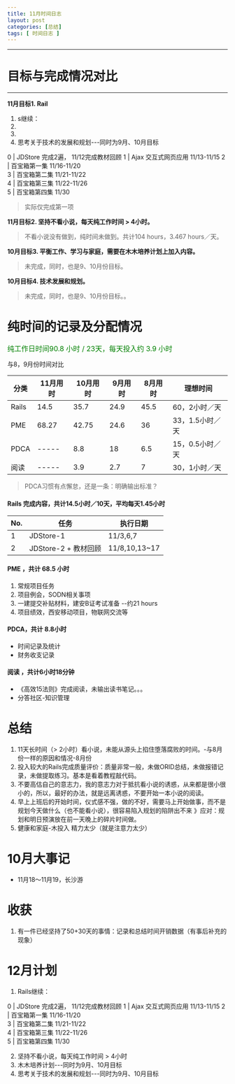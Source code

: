 ```yaml
---
title: 11月时间日志
layout: post
categories: [总结]
tags: [ 时间日志 ]
---
```


--------
# 目标与完成情况对比
--------
**11月目标1. Rail**
1. s继续：
2.
3.
4. 思考关于技术的发展和规划---同时为9月、10月目标

0 | JDStore 完成2遍， 11/12完成教材回顾
1 | Ajax 交互式网页应用 11/13-11/15
2 | 百宝箱第一集 11/16-11/20     
3 | 百宝箱第二集 11/21-11/22    
4 | 百宝箱第三集 11/22-11/26  
5 | 百宝箱第四集 11/30

> 实际仅完成第一项

**11月目标2. 坚持不看小说，每天纯工作时间 > 4小时。**
> 不看小说没有做到，纯时间未做到。共计104 hours，3.467 hours／天。

**10月目标3. 平衡工作、学习与家庭，需要在木木培养计划上加入内容。**
> 未完成，同时，也是9、10月份目标。


**10月目标4. 技术发展和规划。**
> 未完成，同时，也是9、10月份目标。。

# 纯时间的记录及分配情况

<font size="3" color="green" align="center" >纯工作日时间90.8 小时 / 23天，每天投入约 3.9 小时</font>

与8，9月份时间对比

分类      |  11月用时    |  10月用时   | 9月用时 | 8月用时 | 理想时间
---------|-----|-----|--------|--------|--------------
Rails   | 14.5  |  35.7  | 24.9   | 45.5   | 60，2小时／天
PME     | 68.27 |  42.75  | 24.6   | 36    | 33，1.5小时／天
PDCA    |-----|  8.8  | 18     | 6.5    | 15，0.5小时／天
阅读     |-----|  3.9  | 2.7    | 7      | 30，1小时／天

> PDCA习惯有点懈怠，还是一条：明确输出标准？


#### Rails 完成内容，共计14.5小时／10天，平均每天1.45小时

No. | 任务 | 执行日期
----|-----|------------
1 | JDStore-1  | 11/3,6,7 | [4 hours]
2 | JDStore-2 + 教材回顾  | 11/8,10,13~17  | [10.5 hours]  

#### PME ，共计 68.5 小时

1. 常规项目任务
2. 项目例会，SODN相关事项
3. 一建提交补贴材料，建安B证考试准备    --约21 hours
4. 项目绩效，西安移动项目，物联网交流等


#### PDCA，共计 8.8小时

* 时间记录及统计
* 财务收支记录


#### 阅读 ，共计6小时18分钟

* 《高效15法则》完成阅读，未输出读书笔记。。。
* 分答社区-知识管理

# 总结

1. 11天长时间（> 2小时）看小说，未能从源头上掐住堕落腐败的时间。-与8月份一样的原因和情况-8月份
2. 投入较大的Rails完成质量评价：质量非常一般，未做ORID总结，未做报错记录，未做提取练习。基本是看着教程敲代码。
3. 不要高估自己的意志力，我的意志力对于抵抗看小说的诱惑，从来都是很小很小的，所以，最好的办法，就是远离诱惑，不要开始一本小说的阅读。
4. 早上上班后的开始时间，仪式感不强，做的不好，需要马上开始做事，而不是规划今天做什么（也不能看小说），很容易陷入规划的陷阱出不来
》应对：规划和明日预演放在前一天晚上的碎片时间做。
5. 健康和家庭-木投入  精力太少（就是注意力太少）

# 10月大事记
* 11月18～11月19，长沙游

# 收获
1. 有一件已经坚持了50+30天的事情：记录和总结时间开销数据（有事后补充的现象）

# 12月计划


1. Rails继续：

0 | JDStore 完成2遍， 11/12完成教材回顾
1 | Ajax 交互式网页应用 11/13-11/15
2 | 百宝箱第一集 11/16-11/20     
3 | 百宝箱第二集 11/21-11/22    
4 | 百宝箱第三集 11/22-11/26  
5 | 百宝箱第四集 11/30

2. 坚持不看小说，每天纯工作时间 > 4小时
3. 木木培养计划---同时为9月、10月目标
4. 思考关于技术的发展和规划---同时为9月、10月目标
